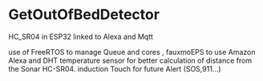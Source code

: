 # GetOutOfBedDetector
HC_SR04 in ESP32 linked to Alexa and Mqtt

use of FreeRTOS to manage Queue and cores , fauxmoEPS to use Amazon Alexa and DHT temperature sensor for better calculation of distance from the Sonar HC-SR04. induction Touch for future Alert (SOS,911...)
